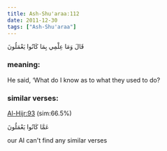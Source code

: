 ```yaml
---
title: Ash-Shu'araa:112
date: 2011-12-30
tags: ["Ash-Shu'araa"]
---
```

قَالَ وَمَا عِلْمِي بِمَا كَانُوا يَعْمَلُونَ
### meaning: 
He said, ‘What do I know as to what they used to do?
### similar verses: 

[Al-Hijr:93](/15/93) (sim:66.5%)

عَمَّا كَانُوا يَعْمَلُونَ

our AI can't find any similar verses



